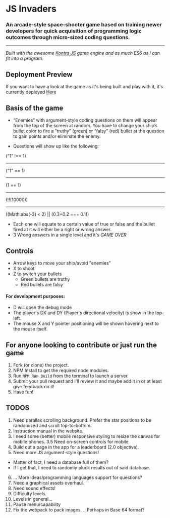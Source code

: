 # JS Invaders

### An arcade-style space-shooter game based on training newer developers for quick acquisition of programming logic outcomes through micro-sized coding questions.
<hr>

_Built with the awesome [Kontra JS](https://straker.github.io/kontra/) game engine and as much ES6 as I can fit into a program._

## Deployment Preview
If you want to have a look at the game as it's being built and play with it, it's currently deployed [Here](https://eloquent-hypatia-cf6312.netlify.com/)

## Basis of the game
- “Enemies” with argument-style coding questions on them will appear from the top of the screen at random. You have to change your ship’s bullet color to fire a “truthy” (green) or “falsy” (red) bullet at the question to gain points and/or eliminate the enemy.<br>

- Questions will show up like the following: 

(“1” !== 1)<br><hr>
(“1" == 1)<br><hr>
(1 == 1)<br><hr>
(!!(10000))<br><hr>
((Math.abs(-3) < 2) || (0.3+0.2 === 0.1))<br>

- Each one will equate to a certain value of true or false and the bullet fired at it will either be a right or wrong answer.<br>
- 3 Wrong answers in a single level and it's *GAME OVER*


## Controls
- Arrow keys to move your ship/avoid "enemies"
- X to shoot
- Z to switch your bullets
  * Green bullets are truthy
  * Red bullets are falsy
  
 #### For development purposes: 
- D will open the debug mode
 - The player's DX and DY (Player's directional velocity) is show in the top-left.
 - The mouse X and Y pointer positioning will be shown hovering next to the mouse itself.

 ## For anyone looking to contribute or just run the game

 1. Fork (or clone) the project.
 2. NPM Install to get the required node modules.
 3. Run `NPM Run Build` from the terminal to launch a server.
 4. Submit your pull request and I'll review it and maybe add it in or at least give feedback on it! 
 5. Have fun!


## TODOS

1. Need parallax scrolling background. Prefer the star positions to be randomized and scroll top-to-bottom.
2. Instruction manual in the website.
3. I need some (better) mobile responsive styling to resize the canvas for mobile phones. 
 3.5 Need on-screen controls for mobile.
4. Build out a page in the app for a leaderboard (2.0 objective).
5. Need more JS argument-style questions!
  - Matter of fact, I need a database full of them?
  - If I get that, I need to randomly pluck results out of said database.
6. ... More ideas/programming languages support for questions?
7. Need a graphical assets overhaul.
8. Need sound effects!
9. Difficulty levels.
10. Levels in general... 
11. Pause menu/capability
12. Fix the webpack to pack images. ...Perhaps in Base 64 format?

